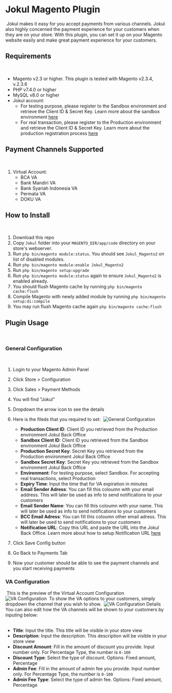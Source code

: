 # Jokul Magento Plugin
​
Jokul makes it easy for you accept payments from various channels. Jokul also highly concerned the payment experience for your customers when they are on your store. With this plugin, you can set it up on your Magento website easily and make great payment experience for your customers.
​
## Requirements
​
- Magento v2.3 or higher. This plugin is tested with Magento v2.3.4, v.2.3.6
- PHP v7.4.0 or higher
- MySQL v8.0 or higher
- Jokul account:
    - For testing purpose, please register to the Sandbox environment and retrieve the Client ID & Secret Key. Learn more about the sandbox environment [here](https://jokul.doku.com/docs/docs/getting-started/explore-sandbox)
    - For real transaction, please register to the Production environment and retrieve the Client ID & Secret Key. Learn more about the production registration process [here](https://jokul.doku.com/docs/docs/getting-started/register-user)
​
## Payment Channels Supported
​
1. Virtual Account:
    - BCA VA
    - Bank Mandiri VA
    - Bank Syariah Indonesia VA
    - Permata VA
    - DOKU VA
​
## How to Install
​
1. Download this repo
2. Copy `Jokul` folder into your `MAGENTO_DIR/app/code` directory on your store's webserver.
3. Run `php bin/magento module:status`. You should see `Jokul_Magento2` on list of disabled modules.
4. Run `php bin/magento module:enable Jokul_Magento2`
5. Run `php bin/magento setup:upgrade`
6. Run `php bin/magento module:status` again to ensure `Jokul_Magento2` is enabled already.
7. You should flush Magento cache by running `php bin/magento cache:flush`
8. Compile Magento with newly added module by running `php bin/magento setup:di:compile`
9. You may run flush Magento cache again `php bin/magento cache:flush`
​
## Plugin Usage
​
### General Configuration
​
1. Login to your Magento Admin Panel
2. Click Store > Configuration
3. Click Sales > Payment Methods
4. You will find "Jokul"
5. Dropdown the arrow icon to see the details
6. Here is the fileds that you required to set:
​
    ![General Configuration](https://i.ibb.co/qyCfkXR/Screen-Shot-2021-03-25-at-01-40-53.png)
    
    - **Production Client ID**: Client ID you retrieved from the Production environment Jokul Back Office
    - **Sandbox Client ID**: Client ID you retrieved from the Sandbox environment Jokul Back Office
    - **Production Secret Key**: Secret Key you retrieved from the Production environment Jokul Back Office
    - **Sandbox Secret Key**: Secret Key you retrieved from the Sandbox environment Jokul Back Office
    - **Environment**: For testing purpose, select Sandbox. For accepting real transactions, select Production
    - **Expiry Time**: Input the time that for VA expiration in minutes
    - **Email Sender Adress**: You can fill this coloumn with your email address. This will later be used as info to send notifications to your customers
    - **Email Sender Name**: You can fill this coloumn with your name. This will later be used as info to send notifications to your customers
    - **BCC Email Adress**: You can fill this coloumn other email adress. This will later be used to send notifications to your customers
    - **Notification URL**: Copy this URL and paste the URL into the Jokul Back Office. Learn more about how to setup Notification URL [here](https://jokul.doku.com/docs/docs/after-payment/setup-notification-url)
7. Click Save Config button
8. Go Back to Payments Tab
9. Now your customer should be able to see the payment channels and you start receiving payments
​
### VA Configuration
​
This is the preview of the Virtual Account Configuration
​
![VA Configuration](https://i.ibb.co/WxZfMZd/Screen-Shot-2021-03-25-at-01-41-13.png)
​
To show the VA options to your customers, simply dropdown the channel that you wish to show.
​
![VA Configuration Details](https://i.ibb.co/PYJGf8w/Screen-Shot-2021-03-25-at-01-41-04.png)
​
You can also edit how the VA channels will be shown to your customers by inputing below:  
​
- **Title**: Input the title. This title will be visible in your store view
- **Description**: Input the description. This description will be visible in your store view
- **Discount Amount**: Fill in the amount of discount you provide. Input number only. For Percentage Type, the number is `0-100`
- **Discount Type**: Select the type of discount. Options: Fixed amount, Percentage
- **Admin Fee**: Fill in the amount of admin fee you provide. Input number only. For Percentage Type, the number is `0-100`
- **Admin Fee Type**: Select the type of admin fee. Options: Fixed amount, Percentage
